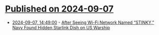 # [Published on 2024-09-07](index.md)

* [2024-09-07, 14:49:00](https://soylentnews.org/article.pl?sid=24/09/06/1510207&from=rss) - [After Seeing Wi-Fi Network Named “STINKY,” Navy Found Hidden Starlink Dish on US Warship](https://soylentnews.org/article.pl?sid=24/09/06/1510207&from=rss)
